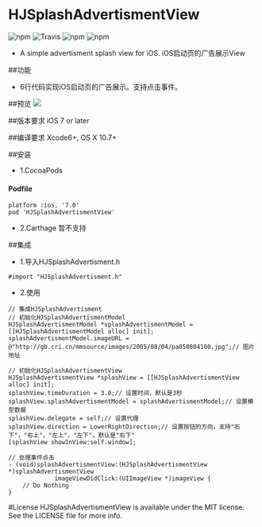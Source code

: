 # HJSplashAdvertismentView

![npm](https://img.shields.io/badge/HJSplashAdvertismentView-1.0.0-brightgreen.svg)
![Travis](https://img.shields.io/travis/rust-lang/rust.svg)
![npm](https://img.shields.io/badge/pod-v1.0.0-blue.svg)
![npm](https://img.shields.io/badge/License-MIT-lightgrey.svg)

* A simple advertisment splash view for iOS. iOS启动页的广告展示View

##功能
* 6行代码实现iOS启动页的广告展示。支持点击事件。

##预览
![](https://github.com/hejeffery/HJSplashAdvertismentView/raw/master/gif/HJSplashAdvertismentView.gif) 

##版本要求
iOS 7 or later


##编译要求
Xcode6+,
OS X 10.7+

##安装
* 1.CocoaPods

#### Podfile

```
platform :ios, '7.0'
pod 'HJSplashAdvertismentView'
```

* 2.Carthage
  暂不支持

##集成
* 1.导入HJSplashAdvertisment.h

```
#import "HJSplashAdvertisment.h"
```

* 2.使用

```
// 集成HJSplashAdvertisment
// 初始化HJSplashAdvertismentModel
HJSplashAdvertismentModel *splashAdvertismentModel = [[HJSplashAdvertismentModel alloc] init];
splashAdvertismentModel.imageURL = @"http://gb.cri.cn/mmsource/images/2005/08/04/pa050804100.jpg";// 图片地址
    
// 初始化HJSplashAdvertismentView
HJSplashAdvertismentView *splashView = [[HJSplashAdvertismentView alloc] init];
splashView.timeDuration = 3.0;// 设置时间，默认是3秒
splashView.splashAdvertismentModel = splashAdvertismentModel;// 设置模型数据
splashView.delegate = self;// 设置代理
splashView.direction = LowerRightDirection;// 设置按钮的方向，支持"右下"，"右上"，"左上"，"左下"，默认是"右下"
[splashView showInView:self.window];

// 处理事件点击
- (void)splashAdvertismentView:(HJSplashAdvertismentView *)splashAdvertismentView
             imageViewDidClick:(UIImageView *)imageView {
    // Do Nothing
}
```


#License
HJSplashAdvertismentView is available under the MIT license. See the LICENSE file for more info.



